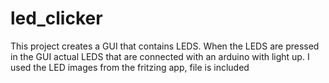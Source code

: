 # led_clicker
This project creates a GUI that contains LEDS. When the LEDS are pressed in the GUI actual LEDS that are connected with an arduino with light up. 
I used the LED images from the fritzing app, file is included
